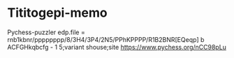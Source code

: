 # Tititogepi-memo
Pychess-puzzler
edp.file = rnb1kbnr/pppppppp/8/3H4/3P4/2N5/PPhKPPPP/R1B2BNR[EQeqp] b ACFGHkqbcfg - 1 5;variant shouse;site https://www.pychess.org/nCC98pLu
